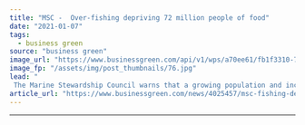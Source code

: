 ```yaml
---
title: "MSC -  Over-fishing depriving 72 million people of food"
date: "2021-01-07"
tags: 
  - business green
source: "business green"
image_url: "https://www.businessgreen.com/api/v1/wps/a70ee61/fb1f3310-788f-49cd-8cf6-4351db20c1a0/5/trawler-350x250-185x114.jpg"
image_fp: "/assets/img/post_thumbnails/76.jpg"
lead: "
 The Marine Stewardship Council warns that a growing population and increased demand for seafood are set to place even greater pressure on the world's ravaged fish stocks ..."
article_url: "https://www.businessgreen.com/news/4025457/msc-fishing-depriving-million-people-food"
---
```


---

